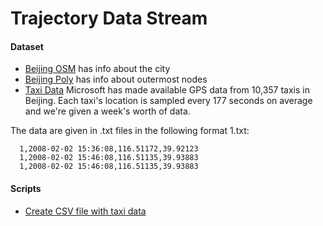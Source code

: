# Trajectory Data Stream

#### Dataset
- [Beijing OSM](https://download.bbbike.org/osm/bbbike/Beijing/) has info about the city
- [Beijing Poly](https://download.bbbike.org/osm/bbbike/Beijing/Beijing.poly) has info about outermost nodes
- [Taxi Data](http://research.microsoft.com/apps/pubs/?id=152883) Microsoft has made available GPS data from 10,357 taxis in Beijing. Each taxi's location is sampled every 177 seconds on average and we're given a week's worth of data.

The data are given in .txt files in the following format
1.txt:  
```
  1,2008-02-02 15:36:08,116.51172,39.92123
  1,2008-02-02 15:46:08,116.51135,39.93883
  1,2008-02-02 15:46:08,116.51135,39.93883
```

#### Scripts

- [Create CSV file with taxi data](scripts/gerar_csv.py)
